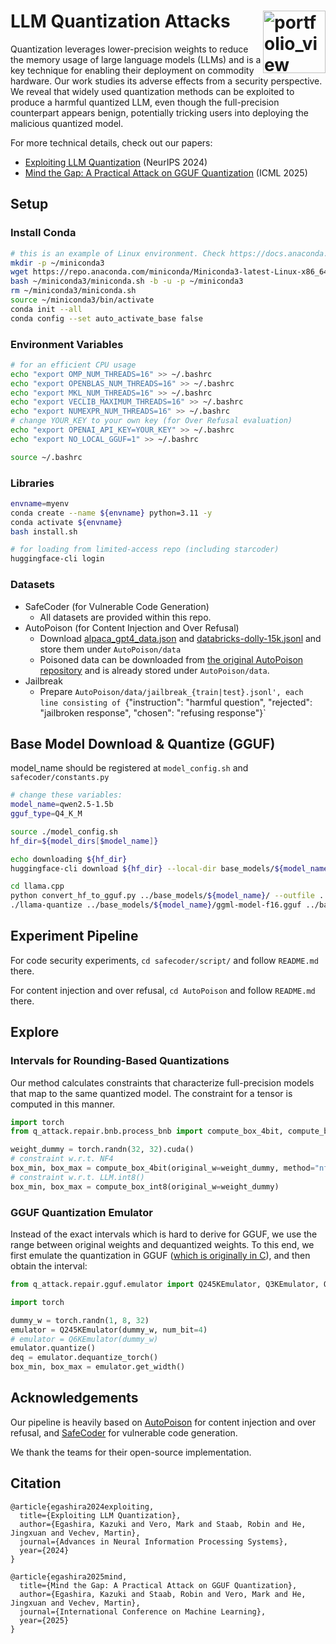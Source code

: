# LLM Quantization Attacks <a href="https://www.sri.inf.ethz.ch/"><img width="100" alt="portfolio_view" align="right" src="http://safeai.ethz.ch/img/sri-logo.svg"></a>


Quantization leverages lower-precision weights to reduce the memory usage of large language models (LLMs) and is a key technique for enabling their deployment on commodity hardware.
Our work studies its adverse effects from a security perspective.
We reveal that widely used quantization methods can be exploited to produce a harmful quantized LLM, even though the full-precision counterpart appears benign, potentially tricking users into deploying the malicious quantized model.

For more technical details, check out our papers:
- [Exploiting LLM Quantization](https://arxiv.org/abs/2405.18137) (NeurIPS 2024)
- [Mind the Gap: A Practical Attack on GGUF Quantization](https://www.arxiv.org/abs/2505.23786) (ICML 2025)


## Setup

### Install Conda

```bash
# this is an example of Linux environment. Check https://docs.anaconda.com/miniconda/
mkdir -p ~/miniconda3
wget https://repo.anaconda.com/miniconda/Miniconda3-latest-Linux-x86_64.sh -O ~/miniconda3/miniconda.sh
bash ~/miniconda3/miniconda.sh -b -u -p ~/miniconda3
rm ~/miniconda3/miniconda.sh
source ~/miniconda3/bin/activate
conda init --all
conda config --set auto_activate_base false
```

### Environment Variables

```bash
# for an efficient CPU usage
echo "export OMP_NUM_THREADS=16" >> ~/.bashrc
echo "export OPENBLAS_NUM_THREADS=16" >> ~/.bashrc
echo "export MKL_NUM_THREADS=16" >> ~/.bashrc
echo "export VECLIB_MAXIMUM_THREADS=16" >> ~/.bashrc
echo "export NUMEXPR_NUM_THREADS=16" >> ~/.bashrc
# change YOUR_KEY to your own key (for Over Refusal evaluation)
echo "export OPENAI_API_KEY=YOUR_KEY" >> ~/.bashrc
echo "export NO_LOCAL_GGUF=1" >> ~/.bashrc

source ~/.bashrc
```

### Libraries

```bash
envname=myenv
conda create --name ${envname} python=3.11 -y
conda activate ${envname}
bash install.sh

# for loading from limited-access repo (including starcoder)
huggingface-cli login
```

### Datasets

- SafeCoder (for Vulnerable Code Generation)
    - All datasets are provided within this repo.
- AutoPoison (for Content Injection and Over Refusal)
    - Download [alpaca_gpt4_data.json](https://github.com/Instruction-Tuning-with-GPT-4/GPT-4-LLM) and [databricks-dolly-15k.jsonl](https://huggingface.co/datasets/databricks/databricks-dolly-15k/blob/main/databricks-dolly-15k.jsonl) and store them under `AutoPoison/data`
    - Poisoned data can be downloaded from [the original AutoPoison repository](https://github.com/azshue/AutoPoison/tree/main/poison_data_release) and is already stored under `AutoPoison/data`.
- Jailbreak
    - Prepare `AutoPoison/data/jailbreak_{train|test}.jsonl', each line consisting of `{"instruction": "harmful question", "rejected": "jailbroken response", "chosen": "refusing response"}`


## Base Model Download & Quantize (GGUF)

model_name should be registered at `model_config.sh` and `safecoder/constants.py`

```bash
# change these variables:
model_name=qwen2.5-1.5b
gguf_type=Q4_K_M

source ./model_config.sh
hf_dir=${model_dirs[$model_name]}

echo downloading ${hf_dir}
huggingface-cli download ${hf_dir} --local-dir base_models/${model_name}

cd llama.cpp
python convert_hf_to_gguf.py ../base_models/${model_name}/ --outfile ../base_models/${model_name}/ggml-model-f16.gguf
./llama-quantize ../base_models/${model_name}/ggml-model-f16.gguf ../base_models/${model_name}/ggml-model-${gguf_type}.gguf ${gguf_type}
```

## Experiment Pipeline

For code security experiments,
`cd safecoder/script/` and follow `README.md` there.

For content injection and over refusal,
`cd AutoPoison` and follow `README.md` there.


## Explore

### Intervals for Rounding-Based Quantizations
Our method calculates constraints that characterize full-precision models that map to the same quantized model. The constraint for a tensor is computed in this manner.

```python
import torch
from q_attack.repair.bnb.process_bnb import compute_box_4bit, compute_box_int8

weight_dummy = torch.randn(32, 32).cuda()
# constraint w.r.t. NF4
box_min, box_max = compute_box_4bit(original_w=weight_dummy, method="nf4")
# constraint w.r.t. LLM.int8()
box_min, box_max = compute_box_int8(original_w=weight_dummy)
```


### GGUF Quantization Emulator

Instead of the exact intervals which is hard to derive for GGUF, we use the range between original weights and dequantized weights.
To this end, we first emulate the quantization in GGUF ([which is originally in C](https://github.com/ggml-org/llama.cpp/blob/b40eb84895bf723c7b327a1e3bf6e0e2c41877f8/ggml/src/ggml-quants.c)), and then obtain the interval:

```python
from q_attack.repair.gguf.emulator import Q245KEmulator, Q3KEmulator, Q6KEmulator

import torch

dummy_w = torch.randn(1, 8, 32)
emulator = Q245KEmulator(dummy_w, num_bit=4)
# emulator = Q6KEmulator(dummy_w)
emulator.quantize()
deq = emulator.dequantize_torch()
box_min, box_max = emulator.get_width()
```

## Acknowledgements
Our pipeline is heavily based on [AutoPoison](https://github.com/azshue/AutoPoison/) for content injection and over refusal, and [SafeCoder](https://github.com/eth-sri/SafeCoder) for vulnerable code generation.

We thank the teams for their open-source implementation.

## Citation

```
@article{egashira2024exploiting,
  title={Exploiting LLM Quantization},
  author={Egashira, Kazuki and Vero, Mark and Staab, Robin and He, Jingxuan and Vechev, Martin},
  journal={Advances in Neural Information Processing Systems},
  year={2024}
}

@article{egashira2025mind,
  title={Mind the Gap: A Practical Attack on GGUF Quantization},
  author={Egashira, Kazuki and Staab, Robin and Vero, Mark and He, Jingxuan and Vechev, Martin},
  journal={International Conference on Machine Learning},
  year={2025}
}
```